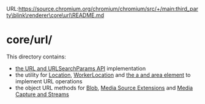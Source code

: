 URL:https://source.chromium.org/chromium/chromium/src/+/main:third_party\blink\renderer\core\url\README.md
# core/url/

This directory contains:
- [the URL and URLSearchParams API][1] implementation
- the utility for [Location][2], [WorkerLocation][3] and [the a and area element][4] to implement URL operations
- the object URL methods for [Blob][5], [Media Source Extensions][6] and [Media Capture and Streams][7]

[1]: https://url.spec.whatwg.org/
[2]: https://html.spec.whatwg.org/C/#the-location-interface
[3]: https://html.spec.whatwg.org/C/#worker-locations
[4]: https://html.spec.whatwg.org/C/#api-for-a-and-area-elements
[5]: https://w3c.github.io/FileAPI/#dfn-createObjectURL
[6]: http://w3c.github.io/media-source/#dom-url-createobjecturl
[7]: https://w3c.github.io/mediacapture-main/
